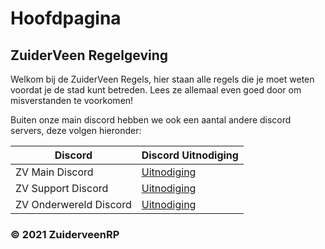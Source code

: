 # Hoofdpagina
## ZuiderVeen Regelgeving

Welkom bij de ZuiderVeen Regels, hier staan alle regels die je moet weten voordat je de stad kunt betreden. Lees ze allemaal even goed door om misverstanden te voorkomen!

Buiten onze main discord hebben we ook een aantal andere discord servers, deze volgen hieronder:

| Discord | Discord Uitnodiging |
|---|---|
| ZV Main Discord | [Uitnodiging](https://discord.com/invite/zuiderveen) |
| ZV Support Discord | [Uitnodiging](https://discord.gg/vGmfZEV3Ma) |
| ZV Onderwereld Discord | [Uitnodiging](https://discord.gg/JnVYFz9FJb) |

### © 2021 ZuiderveenRP
